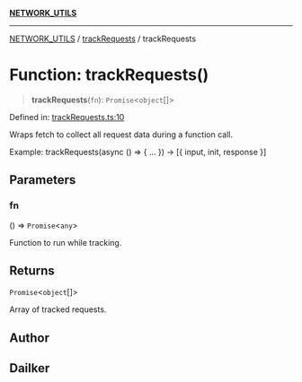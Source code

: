 [**NETWORK_UTILS**](../../README.md)

***

[NETWORK_UTILS](../../README.md) / [trackRequests](../README.md) / trackRequests

# Function: trackRequests()

> **trackRequests**(`fn`): `Promise`\<`object`[]\>

Defined in: [trackRequests.ts:10](https://github.com/dailker/everyutil/blob/cee559aadda9e0c298e06364cba9020e97a8b19b/src/network/trackRequests.ts#L10)

Wraps fetch to collect all request data during a function call.

Example: trackRequests(async () => { ... }) → [{ input, init, response }]

## Parameters

### fn

() => `Promise`\<`any`\>

Function to run while tracking.

## Returns

`Promise`\<`object`[]\>

Array of tracked requests.

## Author

## Dailker
